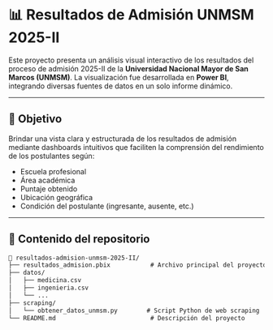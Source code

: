# 📊 Resultados de Admisión UNMSM 2025-II

Este proyecto presenta un análisis visual interactivo de los resultados del proceso de admisión 2025-II de la **Universidad Nacional Mayor de San Marcos (UNMSM)**. La visualización fue desarrollada en **Power BI**, integrando diversas fuentes de datos en un solo informe dinámico.

---

## 🧠 Objetivo

Brindar una vista clara y estructurada de los resultados de admisión mediante dashboards intuitivos que faciliten la comprensión del rendimiento de los postulantes según:

- Escuela profesional  
- Área académica  
- Puntaje obtenido  
- Ubicación geográfica  
- Condición del postulante (ingresante, ausente, etc.)

---

## 📁 Contenido del repositorio

```markdown
📂 resultados-admision-unmsm-2025-II/
├── resultados_admision.pbix           # Archivo principal del proyecto Power BI
├── datos/
│   ├── medicina.csv
│   ├── ingenieria.csv
│   └── ...
├── scraping/
│   └── obtener_datos_unmsm.py        # Script Python de web scraping
└── README.md                          # Descripción del proyecto

